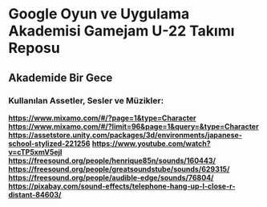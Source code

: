 # Google Oyun ve Uygulama Akademisi Gamejam U-22 Takımı Reposu
## Akademide Bir Gece
### Kullanılan Assetler, Sesler ve Müzikler:

**https://www.mixamo.com/#/?page=1&type=Character**
**https://www.mixamo.com/#/?limit=96&page=1&query=&type=Character**
**https://assetstore.unity.com/packages/3d/environments/japanese-school-stylized-221256**
**https://www.youtube.com/watch?v=cTP5xmV5ejI**
**https://freesound.org/people/henrique85n/sounds/160443/**
**https://freesound.org/people/greatsoundstube/sounds/629315/**
**https://freesound.org/people/audible-edge/sounds/76804/**
**https://pixabay.com/sound-effects/telephone-hang-up-l-close-r-distant-84603/**


